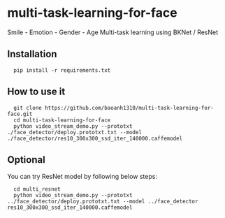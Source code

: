 # multi-task-learning-for-face
Smile - Emotion - Gender - Age Multi-task learning using BKNet / ResNet

## Installation
```console
  pip install -r requirements.txt
```

## How to use it
```console
  git clone https://github.com/baoanh1310/multi-task-learning-for-face.git
  cd multi-task-learning-for-face
  python video_stream_demo.py --prototxt ./face_detector/deploy.prototxt.txt --model ./face_detector/res10_300x300_ssd_iter_140000.caffemodel
```

## Optional

You can try ResNet model by following below steps:

```console
  cd multi_resnet
  python video_stream_demo.py --prototxt ../face_detector/deploy.prototxt.txt --model ../face_detector res10_300x300_ssd_iter_140000.caffemodel
```
